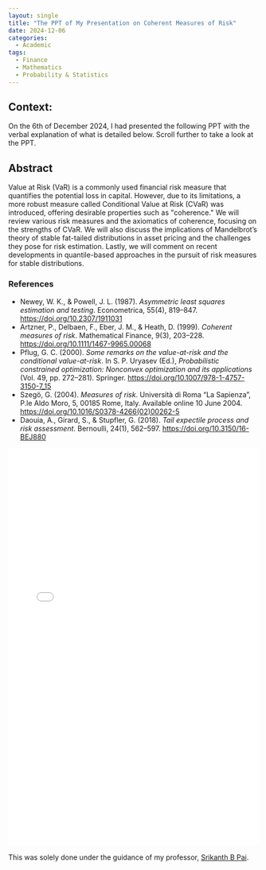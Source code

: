 ```yaml
---
layout: single
title: "The PPT of My Presentation on Coherent Measures of Risk"
date: 2024-12-06
categories:
  - Academic
tags:
  - Finance
  - Mathematics
  - Probability & Statistics
---
```

<h2>Context:</h2>
<p>On the 6th of December 2024, I had presented the following PPT with the verbal explanation of what is detailed below. Scroll further to take a look at the PPT.</p>
<h2>Abstract</h2>
<p>
  Value at Risk (VaR) is a commonly used financial risk measure that quantifies the potential loss in capital. 
  However, due to its limitations, a more robust measure called Conditional Value at Risk (CVaR) was introduced, 
  offering desirable properties such as "coherence." We will review various risk measures and the axiomatics of coherence, 
  focusing on the strengths of CVaR. We will also discuss the implications of Mandelbrot’s theory of stable fat-tailed 
  distributions in asset pricing and the challenges they pose for risk estimation. Lastly, we will comment on recent 
  developments in quantile-based approaches in the pursuit of risk measures for stable distributions.
</p>

<h3>References</h3>
<ul>
  <li>
    Newey, W. K., &amp; Powell, J. L. (1987). 
    <em>Asymmetric least squares estimation and testing</em>. 
    Econometrica, 55(4), 819–847. 
    <a href="https://doi.org/10.2307/1911031" target="_blank">https://doi.org/10.2307/1911031</a>
  </li>
  <li>
    Artzner, P., Delbaen, F., Eber, J. M., &amp; Heath, D. (1999). 
    <em>Coherent measures of risk</em>. 
    Mathematical Finance, 9(3), 203–228. 
    <a href="https://doi.org/10.1111/1467-9965.00068" target="_blank">https://doi.org/10.1111/1467-9965.00068</a>
  </li>
  <li>
    Pflug, G. C. (2000). 
    <em>Some remarks on the value-at-risk and the conditional value-at-risk</em>. 
    In S. P. Uryasev (Ed.), 
    <em>Probabilistic constrained optimization: Nonconvex optimization and its applications</em> 
    (Vol. 49, pp. 272–281). Springer. 
    <a href="https://doi.org/10.1007/978-1-4757-3150-7_15" target="_blank">
      https://doi.org/10.1007/978-1-4757-3150-7_15
    </a>
  </li>
  <li>
    Szegö, G. (2004). 
    <em>Measures of risk</em>. Università di Roma “La Sapienza”, P.le Aldo Moro, 5, 00185 Rome, Italy. 
    Available online 10 June 2004. 
    <a href="https://doi.org/10.1016/S0378-4266(02)00262-5" target="_blank">
      https://doi.org/10.1016/S0378-4266(02)00262-5
    </a>
  </li>
  <li>
    Daouia, A., Girard, S., &amp; Stupfler, G. (2018). 
    <em>Tail expectile process and risk assessment</em>. 
    Bernoulli, 24(1), 562–597. 
    <a href="https://doi.org/10.3150/16-BEJ880" target="_blank">https://doi.org/10.3150/16-BEJ880</a>
  </li>
</ul>

<iframe src="/vijay-adithya-c/assets/pdf/Coherent_Risk_Measures.pdf" width="100%" height="800px" style="border: none;"></iframe>
<p>This was solely done under the guidance of my professor, 
  <a href="https://srikanthbpai.github.io/" target="_blank">Srikanth B Pai</a>.</p>